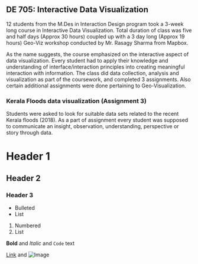## DE 705: Interactive Data Visualization

12 students from the M.Des in Interaction Design program took a 3-week long course in Interactive Data Visualization. Total duration of class was five and half days (Approx 30 hours) coupled up with a 3 day long (Approx 19 hours) Geo-Viz workshop conducted by Mr. Rasagy Sharma from Mapbox.

As the name suggests, the course emphasized on the interactive aspect of data visualization. Every student had to apply their knowledge and understanding of interface/interaction principles into creating meaningful interaction with information. The class did data collection, analysis and visualization as part of the coursework, and completed 3 assignments. Also certain additional assignments were done pertaining to Geo-Visualization.

### Kerala Floods data visualization (Assignment 3)

Students were asked to look for suitable data sets related to the recent Kerala floods (2018). As a part of assignment every student was supposed to communicate an insight, observation, understanding, perspective or story through data.

# Header 1
## Header 2
### Header 3

- Bulleted
- List

1. Numbered
2. List

**Bold** and _Italic_ and `Code` text

[Link](url) and ![Image](src)
```
